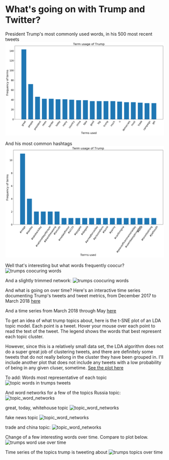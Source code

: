 # What's going on with Trump and Twitter?

President Trump's most commonly used words, in his 500 most recent tweets
![Trumps most commonly used words in his 500 most recent tweets](/figures/trump_data/trump_terms.png)

And his most common hashtags
![Trumps most commonly used hashtags in his 500 most recent tweets](/figures/trump_data/trump_hashtags.png)

Well that's interesting but what words frequently coocur?
![trumps coocuring words](https://saverymax.github.io/Twitter-Mining/figures/trump_data/word_frequencies_topic_7.png)

And a slightly trimmed network:
![trumps coocuring words](https://saverymax.github.io/Twitter-Mining/figures/trump_data/word_frequencies_topic_10.png)

And what is going on over time? Here's an interactive time series documenting Trump's tweets and tweet metrics, from December 2017 to March 2018 
[here](https://saverymax.github.io/Twitter-Mining/figures/trump_data/trump_time_series)

And a time series from March 2018 through May
[here](https://saverymax.github.io/Twitter-Mining/figures/trump_data/march-may_trump_series)

To get an idea of what trump topics about, here is the t-SNE plot of an LDA topic model. Each point is a tweet. Hover your mouse over each point to read the text of the tweet. The legend shows the words that best represent each topic cluster. 

However, since this is a relatively small data set, the LDA algorithm does not do a super great job of clustering tweets, and there are definitely some tweets that do not really belong in the cluster they have been grouped in. I'll include another plot that does not include any tweets with a low probability of being in any given cluser, sometime. 
[See the plot here](https://saverymax.github.io/Twitter-Mining/figures/trump_data/topic_model_trump)

To add:
Words most representative of each topic
![topic words in trumps tweets](https://saverymax.github.io/Twitter-Mining/figures/trump_data/word_frequencies_topic_10.png)

And word networks for a few of the topics
Russia topic:
![topic_word_networks](https://saverymax.github.io/Twitter-Mining/figures/trump_data/topic_0.png)

great, today, whitehouse topic
![topic_word_networks](https://saverymax.github.io/Twitter-Mining/figures/trump_data/topic_2.png)

fake news topic
![topic_word_networks](https://saverymax.github.io/Twitter-Mining/figures/trump_data/topic_7.png)

trade and china topic:
![topic_word_networks](https://saverymax.github.io/Twitter-Mining/figures/trump_data/topic_10.png)

Change of a few interesting words over time. Compare to plot below.
![trumps word use over time](https://saverymax.github.io/Twitter-Mining/figures/trump_data/time_series_word_frequency.png)

Time series of the topics trump is tweeting about 
![trumps topics over time](https://saverymax.github.io/Twitter-Mining/figures/trump_data/time_series_topics.png)


